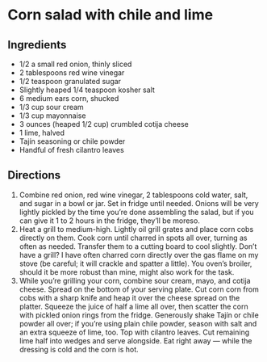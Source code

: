 Corn salad with chile and lime
==============================

Ingredients
-----------

- 1/2 a small red onion, thinly sliced
- 2 tablespoons red wine vinegar
- 1/2 teaspoon granulated sugar
- Slightly heaped 1/4 teaspoon kosher salt
- 6 medium ears corn, shucked
- 1/3 cup sour cream
- 1/3 cup mayonnaise
- 3 ounces (heaped 1/2 cup) crumbled cotija cheese
- 1 lime, halved
- Tajín seasoning or chile powder
- Handful of fresh cilantro leaves


Directions
----------

1. Combine red onion, red wine vinegar, 2 tablespoons cold water, salt, and sugar in a bowl or jar. Set in fridge until needed. Onions will be very lightly pickled by the time you’re done assembling the salad, but if you can give it 1 to 2 hours in the fridge, they’ll be moreso.
2. Heat a grill to medium-high. Lightly oil grill grates and place corn cobs directly on them. Cook corn until charred in spots all over, turning as often as needed. Transfer them to a cutting board to cool slightly. Don’t have a grill? I have often charred corn directly over the gas flame on my stove (be careful; it will crackle and spatter a little). You oven’s broiler, should it be more robust than mine, might also work for the task.
3. While you’re grilling your corn, combine sour cream, mayo, and cotija cheese. Spread on the bottom of your serving plate. Cut corn corn from cobs with a sharp knife and heap it over the cheese spread on the platter. Squeeze the juice of half a lime all over, then scatter the corn with pickled onion rings from the fridge. Generously shake Tajín or chile powder all over; if you’re using plain chile powder, season with salt and an extra squeeze of lime, too. Top with cilantro leaves. Cut remaining lime half into wedges and serve alongside. Eat right away — while the dressing is cold and the corn is hot.
